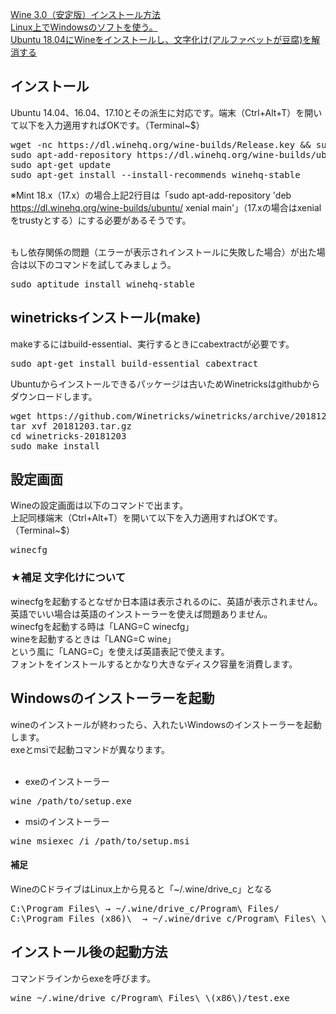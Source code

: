 [Wine 3.0（安定版）インストール方法](http://moebuntu.blog48.fc2.com/blog-entry-1138.html) <br/>
[Linux上でWindowsのソフトを使う。](https://mongonta.com/f273-howto-install-wine-to-ubuntu/) <br/>
[Ubuntu 18.04にWineをインストールし、文字化け(アルファベットが豆腐)を解消する](https://symfoware.blog.fc2.com/blog-entry-2151.html) <br/>

## インストール

Ubuntu 14.04、16.04、17.10とその派生に対応です。端末（Ctrl+Alt+T）を開いて以下を入力適用すればOKです。（Terminal~$）<br/>

<pre>
wget -nc https://dl.winehq.org/wine-builds/Release.key && sudo apt-key add Release.key
sudo apt-add-repository https://dl.winehq.org/wine-builds/ubuntu/
sudo apt-get update
sudo apt-get install --install-recommends winehq-stable
</pre>

※Mint 18.x（17.x）の場合上記2行目は「sudo apt-add-repository 'deb https://dl.winehq.org/wine-builds/ubuntu/ xenial main'」（17.xの場合はxenialをtrustyとする）にする必要があるそうです。<br/>

<br/>
もし依存関係の問題（エラーが表示されインストールに失敗した場合）が出た場合は以下のコマンドを試してみましょう。<br/>
<pre>
sudo aptitude install winehq-stable
</pre>

## winetricksインストール(make)

makeするにはbuild-essential、実行するときにcabextractが必要です。

<pre>
sudo apt-get install build-essential cabextract
</pre>

Ubuntuからインストールできるパッケージは古いためWinetricksはgithubからダウンロードします。

<pre>
wget https://github.com/Winetricks/winetricks/archive/20181203.tar.gz
tar xvf 20181203.tar.gz
cd winetricks-20181203
sudo make install
</pre>

## 設定画面

Wineの設定画面は以下のコマンドで出ます。<br/>
上記同様端末（Ctrl+Alt+T）を開いて以下を入力適用すればOKです。（Terminal~$）<br/>

<pre>
winecfg
</pre>

### ★補足 文字化けについて
winecfgを起動するとなぜか日本語は表示されるのに、英語が表示されません。<br/>
英語でいい場合は英語のインストーラーを使えば問題ありません。<br/>
winecfgを起動する時は「LANG=C winecfg」<br/>
wineを起動するときは「LANG=C wine」<br/>
という風に「LANG=C」を使えば英語表記で使えます。<br/>
フォントをインストールするとかなり大きなディスク容量を消費します。<br/>

## Windowsのインストーラーを起動

wineのインストールが終わったら、入れたいWindowsのインストーラーを起動します。<br/>
exeとmsiで起動コマンドが異なります。<br/>
<br/>

- exeのインストーラー
<pre>
wine /path/to/setup.exe
</pre>

- msiのインストーラー
<pre>
wine msiexec /i /path/to/setup.msi
</pre>

#### 補足
WineのCドライブはLinux上から見ると「~/.wine/drive_c」となる

<pre>
C:\Program Files\ → ~/.wine/drive_c/Program\ Files/
C:\Program Files (x86)\  → ~/.wine/drive_c/Program\ Files\ \(x86\)/
</pre>

## インストール後の起動方法

コマンドラインからexeを呼びます。<br/>

<pre>
wine ~/.wine/drive_c/Program\ Files\ \(x86\)/test.exe
</pre>
